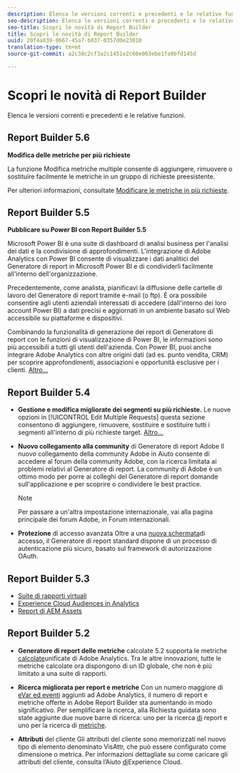 ```yaml
---
description: Elenca le versioni correnti e precedenti e le relative funzioni.
seo-description: Elenca le versioni correnti e precedenti e le relative funzioni.
seo-title: Scopri le novità di Report Builder
title: Scopri le novità di Report Builder
uuid: 20f4a839-0667-45a7-b037-0357d0e23010
translation-type: tm+mt
source-git-commit: a2c38c2cf3a2c1451e2c60e003ebe1fa9bfd145d

---
```



# Scopri le novità di Report Builder

Elenca le versioni correnti e precedenti e le relative funzioni.

## Report Builder 5.6

**Modifica delle metriche per più richieste**

La funzione Modifica metriche multiple consente di aggiungere, rimuovere o sostituire facilmente le metriche in un gruppo di richieste preesistente.

Per ulteriori informazioni, consultate [Modificare le metriche in più richieste](../../analyze/report-builder/manage-requests/edit-multiple-metrics.md#concept_1524B059C72C4224AA199411151069AB).

## Report Builder 5.5

**Pubblicare su Power BI con Report Builder 5.5**

Microsoft Power BI è una suite di dashboard di analisi business per l'analisi dei dati e la condivisione di approfondimenti. L'integrazione di Adobe Analytics con Power BI consente di visualizzare i dati analitici del Generatore di report in Microsoft Power BI e di condividerli facilmente all'interno dell'organizzazione.

Precedentemente, come analista, pianificavi la diffusione delle cartelle di lavoro del Generatore di report tramite e-mail (o ftp). È ora possibile consentire agli utenti aziendali interessati di accedere (dall'interno dei loro account Power BI) a dati precisi e aggiornati in un ambiente basato sul Web accessibile su piattaforme e dispositivi.

Combinando la funzionalità di generazione dei report di Generatore di report con le funzioni di visualizzazione di Power BI, le informazioni sono più accessibili a tutti gli utenti dell'azienda. Con Power BI, puoi anche integrare Adobe Analytics con altre origini dati (ad es. punto vendita, CRM) per scoprire approfondimenti, associazioni e opportunità esclusive per i clienti. [Altro...](../../analyze/report-builder/c-publish-power-bi/power-bi.md#concept_07653F1641774B70AD2DE77F0614B8CC)

## Report Builder 5.4

* **Gestione e modifica migliorate dei segmenti su più richieste.** Le nuove opzioni in [!UICONTROL Edit Multiple Requests] questa sezione consentono di aggiungere, rimuovere, sostituire e sostituire tutti i segmenti all'interno di più richieste target. [Altro...](../../analyze/report-builder/data-requests/segmentation.md#section_C3D63FCBE1A94369A319243313B03C93)

* **Nuovo collegamento alla community** di Generatore di report Adobe Il nuovo collegamento della community Adobe in Aiuto consente di accedere al forum della community Adobe, con la ricerca limitata ai problemi relativi al Generatore di report. La community di Adobe è un ottimo modo per porre ai colleghi del Generatore di report domande sull'applicazione e per scoprire o condividere le best practice.

   >[!NOTE]
   >
   >Per passare a un'altra impostazione internazionale, vai alla pagina [](https://forums.adobe.com/welcome)principale dei forum Adobe, in Forum internazionali.

* **Protezione** di accesso avanzata Oltre a una [nuova schermata](../../analyze/report-builder/setup/login.md#concept_67A16213B90D43C7A624C4E43B821981)di accesso, il Generatore di report standard dispone di un processo di autenticazione più sicuro, basato sul framework di autorizzazione OAuth.

## Report Builder 5.3

* [Suite di rapporti virtuali](https://marketing.adobe.com/resources/help/en_US/reference/virtual-report-suites.html)
* [Experience Cloud Audiences in Analytics](https://marketing.adobe.com/resources/help/en_US/mcloud/mc-audiences-aam.html)
* [Report di AEM Assets](https://marketing.adobe.com/resources/help/en_US/reference/aem-assets-reporting.html)

## Report Builder 5.2

* **Generatore di report delle metriche** calcolate 5.2 supporta le metriche [calcolate](../../analyze/report-builder/layout/c-metrics-dimensions/calculated-metrics.md#concept_C36AF97877EA49E0B055122E1EE32DD4)unificate di Adobe Analytics. Tra le altre innovazioni, tutte le metriche calcolate ora dispongono di un ID globale, che non è più limitato a una suite di rapporti.

* **Ricerca migliorata per report e metriche** Con un numero maggiore di [eVar ed eventi](https://marketing.adobe.com/resources/help/en_US/sc/implement/evars_events.html) aggiunti ad Adobe Analytics, il numero di report e metriche offerte in Adobe Report Builder sta aumentando in modo significativo. Per semplificare la ricerca, alla Richiesta guidata sono state aggiunte due nuove barre di ricerca: uno per la ricerca [di](../../analyze/report-builder/data-requests/c-report-types/select-report-types.md#concept_C711B27E6FB64C18AC564EE142FC7EFC) report e uno per la ricerca di [metriche](../../analyze/report-builder/layout/c-metrics-dimensions/t-add-metrics-and-dimensions.md#task_E3F520C020F64C5A96DC5C96FEF71FC4).

* **Attributi** del cliente Gli attributi del cliente sono memorizzati nel nuovo tipo di elemento denominato VisAttr, che può essere configurato come dimensione o metrica. Per informazioni dettagliate su come caricare gli attributi del cliente, consulta l’Aiuto [di](https://marketing.adobe.com/resources/help/en_US/mcloud/attributes.html)Experience Cloud.

